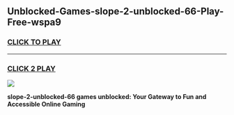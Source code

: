 
## Unblocked-Games-slope-2-unblocked-66-Play-Free-wspa9
<h3>
<a href="https://premium76.site?title=slope-2-unblocked-66&ref=10A">CLICK TO PLAY</a></h3>
<hr>

<h3>
<a href="https://premium76.site?title=slope-2-unblocked-66&ref=10A">CLICK 2 PLAY</a>
  
</h3>

<a href="https://premium76.site?title=slope-2-unblocked-66&ref=10A"><img src="https://clearcache.store/games.png"></a>


**slope-2-unblocked-66 games unblocked: Your Gateway to Fun and Accessible Online Gaming**

